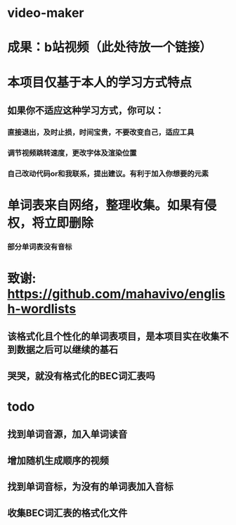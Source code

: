 # video-maker

# 成果：b站视频（此处待放一个链接）

# 本项目仅基于本人的学习方式特点
## 如果你不适应这种学习方式，你可以：
### 直接退出，及时止损，时间宝贵，不要改变自己，适应工具
### 调节视频跳转速度，更改字体及渲染位置
### 自己改动代码or和我联系，提出建议。有利于加入你想要的元素

# 单词表来自网络，整理收集。如果有侵权，将立即删除
### 部分单词表没有音标

# 致谢: https://github.com/mahavivo/english-wordlists
## 该格式化且个性化的单词表项目，是本项目实在收集不到数据之后可以继续的基石

## 哭哭，就没有格式化的BEC词汇表吗

# todo
## 找到单词音源，加入单词读音
## 增加随机生成顺序的视频
## 找到单词音标，为没有的单词表加入音标
## 收集BEC词汇表的格式化文件